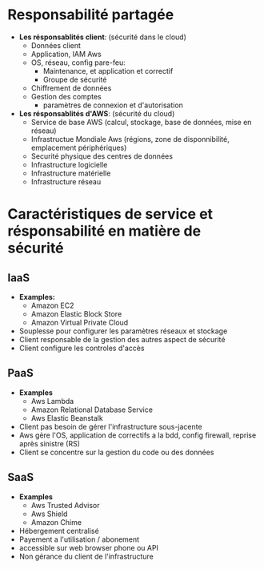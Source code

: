 # Responsabilité partagée

- **Les résponsablités client**: (sécurité dans le cloud)
  - Données client
  - Application, IAM Aws
  - OS, réseau, config pare-feu:
    - Maintenance, et application et correctif
    - Groupe de sécurité
  - Chiffrement de données
  - Gestion des comptes
    - paramètres de connexion et d'autorisation
- **Les résponsablités d'AWS**: (sécurité du cloud)
  - Service de base AWS (calcul, stockage, base de données, mise en réseau)
  - Infrastructue Mondiale Aws (régions, zone de disponnibilité, emplacement périphériques)
  - Securité physique des centres de données
  - Infrastructure logicielle
  - Infrastructure matérielle
  - Infrastructure réseau

# Caractéristiques de service et résponsabilité en matière de sécurité

## IaaS

- **Examples:**
  - Amazon EC2
  - Amazon Elastic Block Store
  - Amazon Virtual Private Cloud
- Souplesse pour configurer les paramètres réseaux et stockage
- Client responsable de la gestion des autres aspect de sécurité
- Client configure les controles d'accès

## PaaS

- **Examples**
  - Aws Lambda
  - Amazon Relational Database Service
  - Aws Elastic Beanstalk
- Client pas besoin de gérer l'infrastructure sous-jacente
- Aws gère l'OS, application de correctifs a la bdd, config firewall, reprise après sinistre (RS)
- Client se concentre sur la gestion du code ou des données

## SaaS

- **Examples**
  - Aws Trusted Advisor
  - Aws Shield
  - Amazon Chime
- Hébergement centralisé
- Payement a l'utilisation / abonement
- accessible sur web browser phone ou API
- Non gérance du client de l'infrastructure